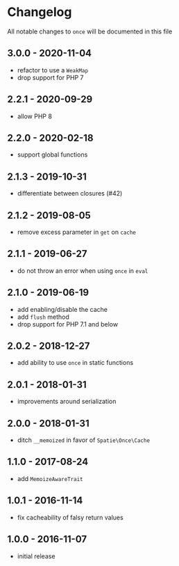 # Changelog

All notable changes to `once` will be documented in this file

## 3.0.0 - 2020-11-04

- refactor to use a `WeakMap`
- drop support for PHP 7

## 2.2.1 - 2020-09-29

- allow PHP 8

## 2.2.0 - 2020-02-18

- support global functions

## 2.1.3 - 2019-10-31

- differentiate between closures (#42)

## 2.1.2 - 2019-08-05

- remove excess parameter in `get` on `cache`

## 2.1.1 - 2019-06-27

- do not throw an error when using `once` in `eval`

## 2.1.0 - 2019-06-19

- add enabling/disable the cache
- add `flush` method
- drop support for PHP 7.1 and below

## 2.0.2 - 2018-12-27

- add ability to use `once` in static functions

## 2.0.1 - 2018-01-31

- improvements around serialization

## 2.0.0 - 2018-01-31

- ditch `__memoized` in favor of `Spatie\Once\Cache`

## 1.1.0 - 2017-08-24

- add `MemoizeAwareTrait`

## 1.0.1 - 2016-11-14

- fix cacheability of falsy return values

## 1.0.0 - 2016-11-07

- initial release
